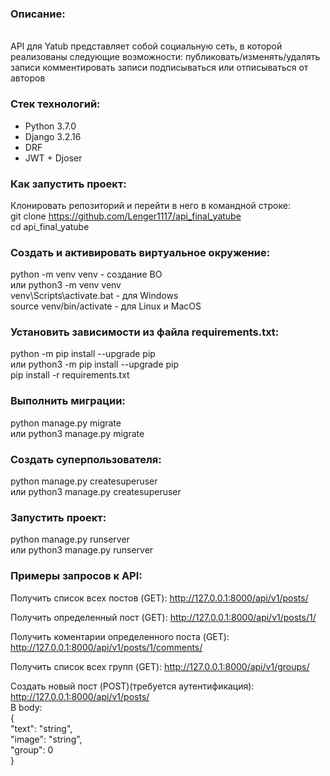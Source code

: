 <h3>Описание:</h3>
<br>
API для Yatub представляет собой социальную сеть, в которой реализованы следующие возможности:
публиковать/изменять/удалять записи
комментировать записи
подписываться или отписываться от авторов

<h3>Стек технологий:</h3>
<ul>
<li>Python 3.7.0</li>
<li>Django 3.2.16</li>
<li>DRF</li>
<li>JWT + Djoser</li>
</ul>


<h3>Как запустить проект:</h3>

Клонировать репозиторий и перейти в него в командной строке:
<br>
git clone https://github.com/Lenger1117/api_final_yatube
<br>
cd api_final_yatube


<h3>Cоздать и активировать виртуальное окружение:</h3>

python -m venv venv - создание ВО
<br>
или python3 -m venv venv
<br>
venv\Scripts\activate.bat - для Windows
<br>
source venv/bin/activate - для Linux и MacOS
<br>

<h3>Установить зависимости из файла requirements.txt:</h3>

python -m pip install --upgrade pip
<br>
или python3 -m pip install --upgrade pip
<br>
pip install -r requirements.txt


<h3>Выполнить миграции:</h3>

python manage.py migrate
<br>
или python3 manage.py migrate


<h3>Создать суперпользователя:</h3>

python manage.py createsuperuser
<br>
или python3 manage.py createsuperuser


<h3>Запустить проект:</h3>

python manage.py runserver
<br>
или python3 manage.py runserver


<h3>Примеры запросов к API:</h3>

Получить список всех постов (GET):
http://127.0.0.1:8000/api/v1/posts/

Получить определенный пост (GET):
http://127.0.0.1:8000/api/v1/posts/1/

Получить коментарии определенного поста (GET):
http://127.0.0.1:8000/api/v1/posts/1/comments/

Получить список всех групп (GET):
http://127.0.0.1:8000/api/v1/groups/

Создать новый пост (POST)(требуется аутентификация):
http://127.0.0.1:8000/api/v1/posts/
<br>
В body:
<br>
{
<br>
"text": "string",
<br>
"image": "string",
<br>
"group": 0
<br>
}
